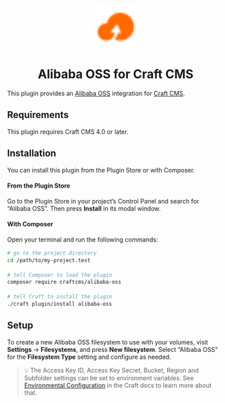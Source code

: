 <p align="center"><img src="./src/icon.svg" width="100" height="100" alt="Alibaba OSS for Craft CMS icon"></p>

<h1 align="center">Alibaba OSS for Craft CMS</h1>

This plugin provides an [Alibaba OSS](https://www.alibabacloud.com/product/object-storage-service) integration for [Craft CMS](https://craftcms.com/).

## Requirements

This plugin requires Craft CMS 4.0 or later.

## Installation

You can install this plugin from the Plugin Store or with Composer.

#### From the Plugin Store

Go to the Plugin Store in your project’s Control Panel and search for “Alibaba OSS”. Then press **Install** in its modal window.

#### With Composer

Open your terminal and run the following commands:

```bash
# go to the project directory
cd /path/to/my-project.test

# tell Composer to load the plugin
composer require craftcms/alibaba-oss

# tell Craft to install the plugin
./craft plugin/install alibaba-oss
```

## Setup

To create a new Alibaba OSS filesystem to use with your volumes, visit **Settings** → **Filesystems**, and press **New filesystem**. Select “Alibaba OSS” for the **Filesystem Type** setting and configure as needed.

> 💡 The Access Key ID, Access Key Secret, Bucket, Region and Subfolder settings can be set to environment variables. See [Environmental Configuration](https://craftcms.com/docs/4.x/config/#environmental-configuration) in the Craft docs to learn more about that.
